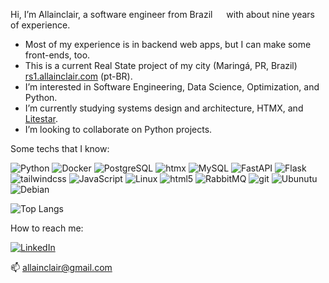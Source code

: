 Hi, I’m Allainclair, a software engineer from Brazil <img src="https://cdn-icons-png.flaticon.com/512/3909/3909370.png" width="14"/> with about nine years of experience.
- Most of my experience is in backend web apps, but I can make some front-ends, too.
- This is a current Real State project of my city (Maringá, PR, Brazil) [rs1.allainclair.com](http://rs1.allainclair.com) (pt-BR).
- I’m interested in Software Engineering, Data Science, Optimization, and Python.
- I’m currently studying systems design and architecture, HTMX, and [Litestar](https://github.com/litestar-org/litestar).
- I’m looking to collaborate on Python projects.

Some techs that I know:
<p>
  <img alt="Python" src="https://img.shields.io/badge/-Python-306998?style=flat-square&logo=python&logoColor=ffdd54" />
  <img alt="Docker" src="https://img.shields.io/badge/-Docker-46a2f1?style=flat-square&logo=docker&logoColor=white" />
  <img alt="PostgreSQL" src="https://img.shields.io/badge/-PostgreSQL-4169e1?style=flat-square&logo=postgresql&logoColor=white" />
  <img alt="htmx" src="https://img.shields.io/badge/-htmx-4169e1?style=flat-square&logo=htmx&logoColor=black" />
  <img alt="MySQL" src="https://img.shields.io/badge/-MySQL-4479A1?style=flat-square&logo=mysql&logoColor=white" />
  <img alt="FastAPI" src="https://img.shields.io/badge/-FastAPI-009688?style=flat-square&logo=FastAPI&logoColor=white" />
  <img alt="Flask" src="https://img.shields.io/badge/-Flask-000000?style=flat-square&logo=flask&logoColor=white" />
  <img alt="tailwindcss" src="https://img.shields.io/badge/-tailwindcss-0F172A?style=flat-square&logo=tailwindcss" />
  <img alt="JavaScript" src="https://img.shields.io/badge/-JavaScript-F7DF1E?style=flat-square&logo=javascript&logoColor=black" />
  <img alt="Linux" src="https://img.shields.io/badge/-Linux-FCC624?style=flat-square&logo=linux&logoColor=black" />
  <img alt="html5" src="https://img.shields.io/badge/-HTML5-E34F26?style=flat-square&logo=html5&logoColor=white" />
  <img alt="RabbitMQ" src="https://img.shields.io/badge/-RabbitMQ-%23FF6600.svg?style=flat-square&logo=rabbitmq&logoColor=white" />
  <img alt="git" src="https://img.shields.io/badge/-Git-F05032?style=flat-square&logo=git&logoColor=white" />
  <img alt="Ubunutu" src="https://img.shields.io/badge/-Ubuntu-E95420?style=flat-square&logo=ubuntu&logoColor=white" />
  <img alt="Debian" src="https://img.shields.io/badge/-Debian-A81D33?style=flat-square&logo=debian&logoColor=white" />
</p>

![Top Langs](https://github-readme-stats.vercel.app/api/top-langs/?username=allainclair&layout=compact&theme=tokyonight)

<!--
![Allainclair's GitHub stats](https://github-readme-stats.vercel.app/api?username=allainclair&show_icons=true&theme=tokyonight)
-->

How to reach me:

<a href="https://www.linkedin.com/in/allainclair" target="_blank">
  <img alt="LinkedIn" src="https://img.shields.io/badge/-LinkedIn-0077B5?style=flat-square&logo=linkedin&logoColor=white" />
</a>

📫 allainclair@gmail.com

<!---
allainclair/allainclair is a ✨ special ✨ repository because its `README.md` (this file) appears on your GitHub profile.
You can click the Preview link to take a look at your changes.
--->
